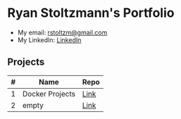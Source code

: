 # Ryan Stoltzmann's Portfolio

* My email: <rstoltzm@gmail.com>
* My LinkedIn: [LinkedIn](https://www.linkedin.com/in/ryan-stoltzmann/)

## Projects

| # | Name | Repo |
| - | ---- | ----------- |
| 1 | Docker Projects | [Link](https://github.com/rstoltzm-profile/portfolio/blob/main/projects/Docker.md) |
| 2 | empty | [Link](empty) |
